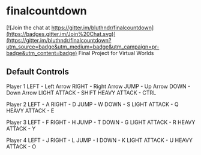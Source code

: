 # finalcountdown

[![Join the chat at https://gitter.im/bluthndr/finalcountdown](https://badges.gitter.im/Join%20Chat.svg)](https://gitter.im/bluthndr/finalcountdown?utm_source=badge&utm_medium=badge&utm_campaign=pr-badge&utm_content=badge)
Final Project for Virtual Worlds

Default Controls
-------------------

Player 1
LEFT - Left Arrow
RIGHT - Right Arrow
JUMP - Up Arrow
DOWN - Down Arrow
LIGHT ATTACK - SHIFT
HEAVY ATTACK - CTRL

Player 2
LEFT - A
RIGHT - D
JUMP - W
DOWN - S
LIGHT ATTACK - Q
HEAVY ATTACK - E

Player 3
LEFT - F
RIGHT - H
JUMP - T
DOWN - G
LIGHT ATTACK - R
HEAVY ATTACK - Y

Player 4
LEFT - J
RIGHT - L
JUMP - I
DOWN - K
LIGHT ATTACK - U
HEAVY ATTACK - O